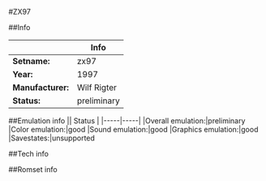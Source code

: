 #ZX97

##Info

||Info|
|-----|-----|
|**Setname:**|zx97
|**Year:**|1997
|**Manufacturer:**|Wilf Rigter
|**Status:**|preliminary

##Emulation info
|| Status |
|-----|-----|
|Overall emulation:|preliminary
|Color emulation:|good
|Sound emulation:|good
|Graphics emulation:|good
|Savestates:|unsupported

##Tech info

##Romset info

<!--- START OF EDITED COMMENT DO NOT TOUCH TEXT ABOVE-->
